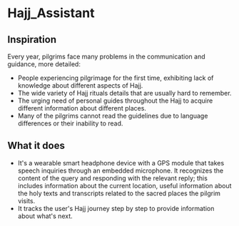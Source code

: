 # Hajj_Assistant

## Inspiration

Every year, pilgrims face many problems in the communication and guidance, more detailed:
- People experiencing pilgrimage for the first time, exhibiting lack of knowledge about different aspects of Hajj.
- The wide variety of Hajj rituals details that are usually hard to remember. 
- The urging need of personal guides throughout the Hajj to acquire different information about different places.
- Many of the pilgrims cannot read the guidelines due to language differences or their inability to read.

## What it does

- It's a wearable smart headphone device with a GPS module that takes speech inquiries through an embedded microphone. It recognizes the content of the query and responding with the relevant reply; this includes information about the current location, useful information about the holy texts and transcripts related to the sacred places the pilgrim visits. 
- It tracks the user's Hajj journey step by step to provide information about what's next. 
